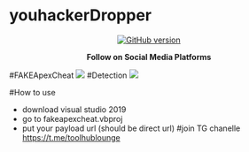 # youhackerDropper
<p align="center">
<p align="center">
<a href="https://www.facebook.com/achihemek.achihemek/"><img title="GitHub version" src="https://img.shields.io/badge/-Facebook-blue" ></a> 
  </p>
<p align="center">
  <b> Follow on Social Media Platforms </b>
</p>

#FAKEApexCheat
  ![](/Screenshot/Apex.png)
#Detection
  ![](/Screenshot/Detection.png)
  
#How to use
  * download visual studio 2019
  * go to fakeapexcheat.vbproj
  * put your payload url (should be direct url)
#join TG chanelle
  https://t.me/toolhublounge
